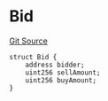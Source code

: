 # Bid
[Git Source](https://github.com/larrythecucumber321/protocol/blob/aabf2c9d4120808940fb3be9193cb66ea71ac351/contracts/plugins/mocks/GnosisMock.sol)


```solidity
struct Bid {
    address bidder;
    uint256 sellAmount;
    uint256 buyAmount;
}
```


